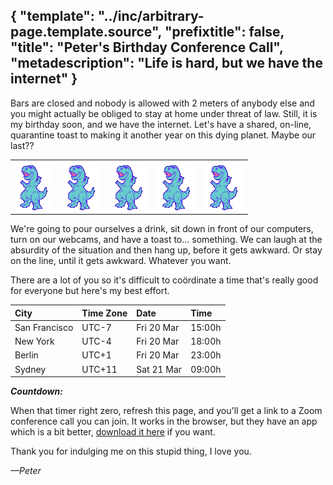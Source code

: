 {
    "template": "../inc/arbitrary-page.template.source",
    "prefixtitle": false,
    "title": "Peter's Birthday Conference Call",
    "metadescription": "Life is hard, but we have the internet"
}
---

Bars are closed and nobody is allowed with 2 meters of anybody else and you
might actually be obliged to stay at home under threat of law. Still, it is my
birthday soon, and we have the internet. Let's have a shared, on-line,
quarantine toast to making it another year on this dying planet. Maybe our
last??

<table style="width: 100%;">
<tr>
 <td><img src="dino.gif" width=62 height=78 alt="We gon' die" /></td>
 <td><img src="dino.gif" width=62 height=78 alt="We gon' die" /></td>
 <td><img src="dino.gif" width=62 height=78 alt="We gon' die" /></td>
 <td><img src="dino.gif" width=62 height=78 alt="We gon' die" /></td>
 <td><img src="dino.gif" width=62 height=78 alt="We gon' die" /></td>
</tr>
</table>

We're going to pour ourselves a drink, sit down in front of our computers, turn
on our webcams, and have a toast to... something. We can laugh at the absurdity
of the situation and then hang up, before it gets awkward. Or stay on the line,
until it gets awkward. Whatever you want.

There are a lot of you so it's difficult to coördinate a time that's really good
for everyone but here's my best effort.

| City          | Time Zone     | Date       | Time   |
|:--------------|:--------------|:-----------|:-------|
| San Francisco | UTC-7         | Fri 20 Mar | 15:00h |
| New York      | UTC-4         | Fri 20 Mar | 18:00h |
| Berlin        | UTC+1         | Fri 20 Mar | 23:00h |
| Sydney        | UTC+11        | Sat 21 Mar | 09:00h |

_**Countdown: <span id="countdown">&nbsp;</span>**_

When that timer right zero, refresh this page, and you'll get a link to a Zoom
conference call you can join. It works in the browser, but they have an app
which is a bit better, [download it here](https://zoom.us/support/download) if
you want.

Thank you for indulging me on this stupid thing, I love you.

_—Peter_

<script>
var t = new Date("Mar 20, 2020 22:00:00 UTC").getTime();
var x = setInterval(function() {
  var now     = new Date().getTime();
  var delta   = t - now;
  if (delta > 0) {
    var days    = Math.floor( delta / (1000 * 60 * 60 * 24));
    var hours   = Math.floor((delta % (1000 * 60 * 60 * 24)) / (1000 * 60 * 60));
    var minutes = Math.floor((delta % (1000 * 60 * 60)) / (1000 * 60));
    var seconds = Math.floor((delta % (1000 * 60)) / 1000);
    document.getElementById("countdown").innerHTML = days + "d " + hours + "h " + minutes + "m " + seconds + "s";
  } else {
    document.getElementById("countdown").innerHTML = "zero, it's happening now!";
    clearInterval(x);
  }
}, 1000);
</script>
